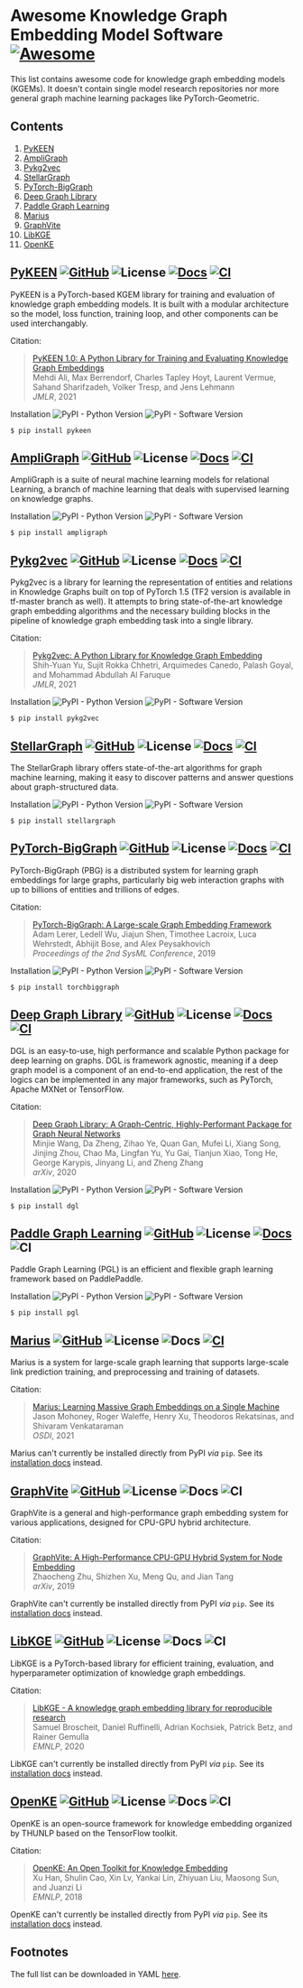 # Awesome Knowledge Graph Embedding Model Software [![Awesome](https://awesome.re/badge.svg)](https://awesome.re)

This list contains awesome code for knowledge graph embedding models (KGEMs).
It doesn't contain single model research repositories nor more general graph
machine learning packages like PyTorch-Geometric.

## Contents

1. [PyKEEN](#pykeen)
1. [AmpliGraph](#ampligraph)
1. [Pykg2vec](#pykg2vec)
1. [StellarGraph](#stellargraph)
1. [PyTorch-BigGraph](#pytorch-biggraph)
1. [Deep Graph Library](#deep-graph-library)
1. [Paddle Graph Learning](#paddle-graph-learning)
1. [Marius](#marius)
1. [GraphVite](#graphvite)
1. [LibKGE](#libkge)
1. [OpenKE](#openke)

## <a href="https://pykeen.github.io">PyKEEN</a> [![GitHub](https://img.shields.io/badge/GitHub-pykeen/pykeen-black?logo=github)](https://github.com/pykeen/pykeen) ![License](https://img.shields.io/github/license/pykeen/pykeen) [![Docs](https://img.shields.io/badge/Docs-available-green?logo=gitbook)](https://pykeen.readthedocs.io) [![CI](https://img.shields.io/badge/CI-github-green?logo=github)](https://github.com/pykeen/pykeen/actions/workflows/tests.yml)

PyKEEN is a PyTorch-based KGEM library for training and evaluation of knowledge graph embedding models. It is built with a modular architecture so the model, loss function, training loop, and other components can be used interchangably.

Citation:

> [PyKEEN 1.0: A Python Library for Training and Evaluating Knowledge Graph Embeddings](https://jmlr.org/papers/v22/20-825.html)
> <br />Mehdi Ali, Max Berrendorf, Charles Tapley Hoyt, Laurent Vermue, Sahand Sharifzadeh, Volker Tresp, and Jens Lehmann
> <br />*JMLR*, 2021

Installation ![PyPI - Python Version](https://img.shields.io/pypi/pyversions/pykeen) ![PyPI - Software Version](https://img.shields.io/pypi/v/pykeen)

```shell
$ pip install pykeen
```

## <a href="https://github.com/Accenture/AmpliGraph">AmpliGraph</a> [![GitHub](https://img.shields.io/badge/GitHub-Accenture/AmpliGraph-black?logo=github)](https://github.com/Accenture/AmpliGraph) ![License](https://img.shields.io/github/license/Accenture/AmpliGraph) [![Docs](https://img.shields.io/badge/Docs-available-green?logo=gitbook)](https://docs.ampligraph.org) [![CI](https://img.shields.io/badge/CI-CircleCI-green?logo=CircleCI)](https://app.circleci.com/pipelines/github/Accenture/AmpliGraph)

AmpliGraph is a suite of neural machine learning models for relational Learning, a branch of machine learning that deals with supervised learning on knowledge graphs.


Installation ![PyPI - Python Version](https://img.shields.io/pypi/pyversions/ampligraph) ![PyPI - Software Version](https://img.shields.io/pypi/v/ampligraph)

```shell
$ pip install ampligraph
```

## <a href="https://github.com/Sujit-O/pykg2vec">Pykg2vec</a> [![GitHub](https://img.shields.io/badge/GitHub-SujitO/pykg2vec-black?logo=github)](https://github.com/Sujit-O/pykg2vec) ![License](https://img.shields.io/github/license/Sujit-O/pykg2vec) [![Docs](https://img.shields.io/badge/Docs-available-green?logo=gitbook)](https://pykg2vec.readthedocs.io) [![CI](https://img.shields.io/badge/CI-CircleCI-green?logo=CircleCI)](https://app.circleci.com/pipelines/github/Sujit-O/pykg2vec)

Pykg2vec is a library for learning the representation of entities and relations in Knowledge Graphs built on top of PyTorch 1.5 (TF2 version is available in tf-master branch as well). It attempts to bring state-of-the-art knowledge graph embedding algorithms and the necessary building blocks in the pipeline of knowledge graph embedding task into a single library.

Citation:

> [Pykg2vec: A Python Library for Knowledge Graph Embedding](https://jmlr.org/papers/v22/19-433.html)
> <br />Shih-Yuan Yu, Sujit Rokka Chhetri, Arquimedes Canedo, Palash Goyal, and Mohammad Abdullah Al Faruque
> <br />*JMLR*, 2021

Installation ![PyPI - Python Version](https://img.shields.io/pypi/pyversions/pykg2vec) ![PyPI - Software Version](https://img.shields.io/pypi/v/pykg2vec)

```shell
$ pip install pykg2vec
```

## <a href="https://github.com/stellargraph/stellargraph">StellarGraph</a> [![GitHub](https://img.shields.io/badge/GitHub-stellargraph/stellargraph-black?logo=github)](https://github.com/stellargraph/stellargraph) ![License](https://img.shields.io/github/license/stellargraph/stellargraph) [![Docs](https://img.shields.io/badge/Docs-available-green?logo=gitbook)](https://stellargraph.readthedocs.io) [![CI](https://img.shields.io/badge/CI-GitHub-green?logo=GitHub)](https://github.com/stellargraph/stellargraph/actions/workflows/ci.yml)

The StellarGraph library offers state-of-the-art algorithms for graph machine learning, making it easy to discover patterns and answer questions about graph-structured data.


Installation ![PyPI - Python Version](https://img.shields.io/pypi/pyversions/stellargraph) ![PyPI - Software Version](https://img.shields.io/pypi/v/stellargraph)

```shell
$ pip install stellargraph
```

## <a href="https://github.com/facebookresearch/PyTorch-BigGraph">PyTorch-BigGraph</a> [![GitHub](https://img.shields.io/badge/GitHub-facebookresearch/PyTorchBigGraph-black?logo=github)](https://github.com/facebookresearch/PyTorch-BigGraph) ![License](https://img.shields.io/github/license/facebookresearch/PyTorch-BigGraph) [![Docs](https://img.shields.io/badge/Docs-available-green?logo=gitbook)](https://torchbiggraph.readthedocs.io) [![CI](https://img.shields.io/badge/CI-CircleCI-green?logo=CircleCI)](https://app.circleci.com/pipelines/github/facebookresearch/PyTorch-BigGraph)

PyTorch-BigGraph (PBG) is a distributed system for learning graph embeddings for large graphs, particularly big web interaction graphs with up to billions of entities and trillions of edges.

Citation:

> [PyTorch-BigGraph: A Large-scale Graph Embedding Framework](https://mlsys.org/Conferences/2019/doc/2019/71.pdf)
> <br />Adam Lerer, Ledell Wu, Jiajun Shen, Timothee Lacroix, Luca Wehrstedt, Abhijit Bose, and Alex Peysakhovich
> <br />*Proceedings of the 2nd SysML Conference*, 2019

Installation ![PyPI - Python Version](https://img.shields.io/pypi/pyversions/torchbiggraph) ![PyPI - Software Version](https://img.shields.io/pypi/v/torchbiggraph)

```shell
$ pip install torchbiggraph
```

## <a href="https://dgl.ai">Deep Graph Library</a> [![GitHub](https://img.shields.io/badge/GitHub-dmlc/dgl-black?logo=github)](https://github.com/dmlc/dgl) ![License](https://img.shields.io/github/license/dmlc/dgl) [![Docs](https://img.shields.io/badge/Docs-available-green?logo=gitbook)](https://docs.dgl.ai) [![CI](https://img.shields.io/badge/CI-Jenkins-green?logo=Jenkins)](https://ci.dgl.ai/job/DGL/job/master)

DGL is an easy-to-use, high performance and scalable Python package for deep learning on graphs. DGL is framework agnostic, meaning if a deep graph model is a component of an end-to-end application, the rest of the logics can be implemented in any major frameworks, such as PyTorch, Apache MXNet or TensorFlow.

Citation:

> [Deep Graph Library: A Graph-Centric, Highly-Performant Package for Graph Neural Networks](https://arxiv.org/abs/1909.01315)
> <br />Minjie Wang, Da Zheng, Zihao Ye, Quan Gan, Mufei Li, Xiang Song, Jinjing Zhou, Chao Ma, Lingfan Yu, Yu Gai, Tianjun Xiao, Tong He, George Karypis, Jinyang Li, and Zheng Zhang
> <br />*arXiv*, 2020

Installation ![PyPI - Python Version](https://img.shields.io/pypi/pyversions/dgl) ![PyPI - Software Version](https://img.shields.io/pypi/v/dgl)

```shell
$ pip install dgl
```

## <a href="https://github.com/PaddlePaddle/PGL">Paddle Graph Learning</a> [![GitHub](https://img.shields.io/badge/GitHub-PaddlePaddle/PGL-black?logo=github)](https://github.com/PaddlePaddle/PGL) ![License](https://img.shields.io/github/license/PaddlePaddle/PGL) [![Docs](https://img.shields.io/badge/Docs-available-green?logo=gitbook)](https://pgl.readthedocs.io) ![CI](https://img.shields.io/badge/CI-missing-red)

Paddle Graph Learning (PGL) is an efficient and flexible graph learning framework based on PaddlePaddle.


Installation ![PyPI - Python Version](https://img.shields.io/pypi/pyversions/pgl) ![PyPI - Software Version](https://img.shields.io/pypi/v/pgl)

```shell
$ pip install pgl
```

## <a href="https://marius-project.org">Marius</a> [![GitHub](https://img.shields.io/badge/GitHub-mariusteam/marius-black?logo=github)](https://github.com/marius-team/marius) ![License](https://img.shields.io/github/license/marius-team/marius) ![Docs](https://img.shields.io/badge/Docs-missing-red?logo=gitbook) [![CI](https://img.shields.io/badge/CI-github-green?logo=github)](https://github.com/marius-team/marius/actions/workflows/build_and_test.yml)

Marius is a system for large-scale graph learning that supports large-scale link prediction training, and preprocessing and training of datasets.

Citation:

> [Marius: Learning Massive Graph Embeddings on a Single Machine](https://www.usenix.org/conference/osdi21/presentation/mohoney)
> <br />Jason Mohoney, Roger Waleffe, Henry Xu, Theodoros Rekatsinas, and Shivaram Venkataraman
> <br />*OSDI*, 2021


Marius can't currently be installed directly from PyPI *via* `pip`. See its [installation docs](https://github.com/marius-team/marius#installation-from-source-with-pip) instead.

## <a href="https://graphvite.io">GraphVite</a> [![GitHub](https://img.shields.io/badge/GitHub-DeepGraphLearning/graphvite-black?logo=github)](https://github.com/DeepGraphLearning/graphvite) ![License](https://img.shields.io/github/license/DeepGraphLearning/graphvite) ![Docs](https://img.shields.io/badge/Docs-missing-red?logo=gitbook) ![CI](https://img.shields.io/badge/CI-missing-red)

GraphVite is a general and high-performance graph embedding system for various applications, designed for CPU-GPU hybrid architecture.

Citation:

> [GraphVite: A High-Performance CPU-GPU Hybrid System for Node Embedding](https://arxiv.org/abs/1903.00757)
> <br />Zhaocheng Zhu, Shizhen Xu, Meng Qu, and Jian Tang
> <br />*arXiv*, 2019


GraphVite can't currently be installed directly from PyPI *via* `pip`. See its [installation docs](https://github.com/DeepGraphLearning/graphvite#installation) instead.

## <a href="https://github.com/uma-pi1/kge">LibKGE</a> [![GitHub](https://img.shields.io/badge/GitHub-umapi1/kge-black?logo=github)](https://github.com/uma-pi1/kge) ![License](https://img.shields.io/github/license/uma-pi1/kge) ![Docs](https://img.shields.io/badge/Docs-missing-red?logo=gitbook) ![CI](https://img.shields.io/badge/CI-missing-red)

LibKGE is a PyTorch-based library for efficient training, evaluation, and hyperparameter optimization of knowledge graph embeddings.

Citation:

> [LibKGE - A knowledge graph embedding library for reproducible research](https://www.aclweb.org/anthology/2020.emnlp-demos.22)
> <br />Samuel Broscheit, Daniel Ruffinelli, Adrian Kochsiek, Patrick Betz, and Rainer Gemulla
> <br />*EMNLP*, 2020


LibKGE can't currently be installed directly from PyPI *via* `pip`. See its [installation docs](https://github.com/uma-pi1/kge#quick-start) instead.

## <a href="http://openke.thunlp.org">OpenKE</a> [![GitHub](https://img.shields.io/badge/GitHub-thunlp/OpenKE-black?logo=github)](https://github.com/thunlp/OpenKE) ![License](https://img.shields.io/github/license/thunlp/OpenKE) ![Docs](https://img.shields.io/badge/Docs-missing-red?logo=gitbook) ![CI](https://img.shields.io/badge/CI-missing-red)

OpenKE is an open-source framework for knowledge embedding organized by THUNLP based on the TensorFlow toolkit.

Citation:

> [OpenKE: An Open Toolkit for Knowledge Embedding](https://www.aclweb.org/anthology/D18-2024/)
> <br />Xu Han, Shulin Cao, Xin Lv, Yankai Lin, Zhiyuan Liu, Maosong Sun, and Juanzi Li
> <br />*EMNLP*, 2018


OpenKE can't currently be installed directly from PyPI *via* `pip`. See its [installation docs](https://github.com/thunlp/OpenKE#installation) instead.


## Footnotes

The full list can be downloaded in YAML
[here](https://raw.githubusercontent.com/pykeen/kgem-software-review/main/_data/software.yml).
